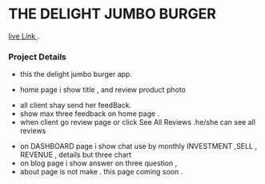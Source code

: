 # THE DELIGHT JUMBO BURGER

[live Link ](https://github.com/facebook/create-react-app).

### Project Details

- this the delight jumbo burger app.

* home page i show title , and review product photo

- all client shay send her feedBack.
- show max three feedback on home page .
- when client go review page or click See All Reviews .he/she can see all reviews

* on DASHBOARD page i show chat use by monthly INVESTMENT ,SELL , REVENUE , details but three chart
* on blog page i show answer on three question ,
* about page is not make . this page coming soon .
